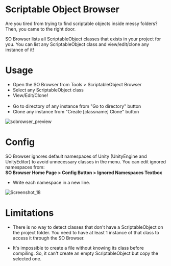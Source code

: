 # Scriptable Object Browser
Are you tired from trying to find scriptable objects inside messy folders?
Then, you came to the right door.

SO Browser lists all ScriptableObject classes that exists in your project for you.
You can list any ScriptableObject class and view/edit/clone any instance of it!

# Usage
- Open the SO Browser from Tools > ScriptableObject Browser
- Select any ScriptableObject class
- View/Edit/Clone!
<br></br>
- Go to directory of any instance from "Go to directory" button
- Clone any instance from "Create [classname] Clone" button

![sobrowser_preview](https://github.com/user-attachments/assets/fdc7bd43-e6de-4d7e-ab37-31676225a7c4)

# Config

SO Browser ignores default namespaces of Unity (UnityEngine and UnityEditor) to avoid unnecessary classes in the menu.
You can edit ignored namespaces from:<br> <strong>SO Browser Home Page > Config Button > Ignored Namespaces Textbox</strong> <br>
- Write each namespace in a new line.

![Screenshot_18](https://github.com/user-attachments/assets/f46104cf-119f-4670-9bfa-e73a03a27092)

# Limitations
- There is no way to detect classes that don't have a ScriptableObject on the project folder.
You need to have at least 1 instance of that class to access it through the SO Browser.

- It's impossible to create a file without knowing its class before compiling.
So, it can't create an empty ScriptableObject but copy the selected one.

